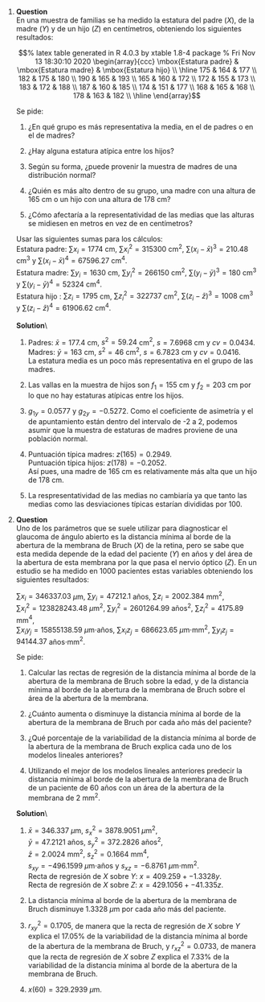 1.  **Question**\
    En una muestra de familias se ha medido la estatura del padre ($X$),
    de la madre ($Y$) y de un hijo ($Z$) en centímetros, obteniendo los
    siguientes resultados:

    $$% latex table generated in R 4.0.3 by xtable 1.8-4 package
      % Fri Nov 13 18:30:10 2020
      \begin{array}{ccc}
       \mbox{Estatura padre} & \mbox{Estatura madre} & \mbox{Estatura hijo} \\ 
        \hline
      175 & 164 & 177 \\ 
        182 & 175 & 180 \\ 
        190 & 165 & 193 \\ 
        165 & 160 & 172 \\ 
        172 & 155 & 173 \\ 
        183 & 172 & 188 \\ 
        187 & 160 & 185 \\ 
        174 & 151 & 177 \\ 
        168 & 165 & 168 \\ 
        178 & 163 & 182 \\ 
         \hline
      \end{array}$$

    Se pide:

    1.  ¿En qué grupo es más representativa la media, en el de padres o
        en el de madres?

    2.  ¿Hay alguna estatura atípica entre los hijos?

    3.  Según su forma, ¿puede provenir la muestra de madres de una
        distribución normal?

    4.  ¿Quién es más alto dentro de su grupo, una madre con una altura
        de 165 cm o un hijo con una altura de 178 cm?

    5.  ¿Cómo afectaría a la representatividad de las medias que las
        alturas se midiesen en metros en vez de en centímetros?

    Usar las siguientes sumas para los cálculos:\
    Estatura padre: $\sum x_i=1774$ cm, $\sum x_i^2=315300$ cm$^2$,
    $\sum (x_i-\bar x)^3=210.48$ cm$^3$ y $\sum (x_i-\bar x)^4=67596.27$
    cm$^4$.\
    Estatura madre: $\sum y_i=1630$ cm, $\sum y_i^2=266150$ cm$^2$,
    $\sum (y_i-\bar y)^3=180$ cm$^3$ y $\sum (y_i-\bar y)^4=52324$
    cm$^4$.\
    Estatura hijo : $\sum z_i=1795$ cm, $\sum z_i^2=322737$ cm$^2$,
    $\sum (z_i-\bar z)^3=1008$ cm$^3$ y $\sum (z_i-\bar z)^4=61906.62$
    cm$^4$.

    **Solution**\

    1.  Padres: $\bar x=177.4$ cm, $s^2=59.24$ cm$^2$, $s=7.6968$ cm y
        $cv=0.0434$.\
        Madres: $\bar y=163$ cm, $s^2=46$ cm$^2$, $s=6.7823$ cm y
        $cv=0.0416$.\
        La estatura media es un poco más representativa en el grupo de
        las madres.

    2.  Las vallas en la muestra de hijos son $f_1=155$ cm y $f_2=203$
        cm por lo que no hay estaturas atípicas entre los hijos.

    3.  $g_{1y}=0.0577$ y $g_{2y}=-0.5272$. Como el coeficiente de
        asimetría y el de apuntamiento están dentro del intervalo de -2
        a 2, podemos asumir que la muestra de estaturas de madres
        proviene de una población normal.

    4.  Puntuación típica madres: $z(165)=0.2949$.\
        Puntuación típica hijos: $z(178)=-0.2052$.\
        Así pues, una madre de 165 cm es relativamente más alta que un
        hijo de 178 cm.

    5.  La respresentatividad de las medias no cambiaría ya que tanto
        las medias como las desviaciones típicas estarían divididas
        por 100.

2.  **Question**\
    Uno de los parámetros que se suele utilizar para diagnosticar el
    glaucoma de ángulo abierto es la distancia mínima al borde de la
    abertura de la membrana de Bruch ($X$) de la retina, pero se sabe
    que esta medida depende de la edad del paciente ($Y$) en años y del
    área de la abertura de esta membrana por la que pasa el nervio
    óptico ($Z$). En un estudio se ha medido en 1000 pacientes estas
    variables obteniendo los siguientes resultados:

    $\sum x_i=346337.03$ $\mu$m, $\sum y_i=47212.1$ años,
    $\sum z_i=2002.384$ mm$^2$,\
    $\sum x_i^2=123828243.48$ $\mu$m$^2$, $\sum y_i^2=2601264.99$
    años$^2$, $\sum z_i^2=4175.89$ mm$^4$,\
    $\sum x_iy_j=15855138.59$ $\mu$m$\cdot$años, $\sum x_iz_j=686623.65$
    $\mu$m$\cdot$mm$^2$, $\sum y_iz_j=94144.37$ años$\cdot$mm$^2$.

    Se pide:

    1.  Calcular las rectas de regresión de la distancia mínima al borde
        de la abertura de la membrana de Bruch sobre la edad, y de la
        distancia mínima al borde de la abertura de la membrana de Bruch
        sobre el área de la abertura de la membrana.

    2.  ¿Cuánto aumenta o disminuye la distancia mínima al borde de la
        abertura de la membrana de Bruch por cada año más del paciente?

    3.  ¿Qué porcentaje de la variabilidad de la distancia mínima al
        borde de la abertura de la membrana de Bruch explica cada uno de
        los modelos lineales anteriores?

    4.  Utilizando el mejor de los modelos lineales anteriores predecir
        la distancia mínima al borde de la abertura de la membrana de
        Bruch de un paciente de 60 años con un área de la abertura de la
        membrana de 2 mm$^2$.

    **Solution**\

    1.  $\bar x=346.337$ $\mu$m, $s_x^2=3878.9051$ $\mu$m$^2$,\
        $\bar y=47.2121$ años, $s_y^2=372.2826$ años$^2$,\
        $\bar z=2.0024$ mm$^2$, $s_z^2=0.1664$ mm$^4$,\
        $s_{xy}=-496.1599$ $\mu$m$\cdot$años y $s_{xz}=-6.8761$
        $\mu$m$\cdot$mm$^2$.\
        Recta de regresión de $X$ sobre $Y$: $x=409.259 + -1.3328y$.\
        Recta de regresión de $X$ sobre $Z$: $x=429.1056 + -41.335z$.

    2.  La distancia mínima al borde de la abertura de la membrana de
        Bruch disminuye $1.3328$ $\mu$m por cada año más del paciente.

    3.  $r^2_{xy}=0.1705$, de manera que la recta de regresión de $X$
        sobre $Y$ explica el $17.05$% de la variabilidad de la distancia
        mínima al borde de la abertura de la membrana de Bruch, y
        $r^2_{xz}=0.0733$, de manera que la recta de regresión de $X$
        sobre $Z$ explica el $7.33$% de la variabilidad de la distancia
        mínima al borde de la abertura de la membrana de Bruch.

    4.  $x(60)=329.2939$ $\mu$m.
